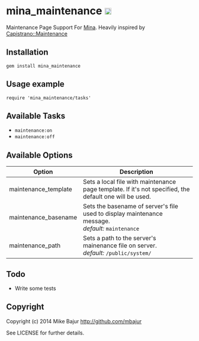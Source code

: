 mina_maintenance <a href="http://badge.fury.io/rb/mina_maintenance"><img src="https://badge.fury.io/rb/mina_maintenance.svg" alt="Gem Version" height="18"></a>
============

Maintenance Page Support For [Mina](http://nadarei.co/mina). Heavily inspired by [Capistrano::Maintenance](https://github.com/capistrano/maintenance)

## Installation

    gem install mina_maintenance

## Usage example

    require 'mina_maintenance/tasks'

## Available Tasks

* `maintenance:on`
* `maintenance:off`

## Available Options

| Option                    | Description                                                                          |
| ------------------------- | ------------------------------------------------------------------------------------ |
| maintenance_template      | Sets a local file with maintenance page template. If it's not specified, the default one will be used.|
| maintenance_basename      | Sets the basename of server's file used to display maintenance message. <br> _default:_ `maintenance`|
| maintenance_path          | Sets a path to the server's mainenance file on server. <br> _default:_ `/public/system/`|        

## Todo

* Write some tests

## Copyright

Copyright (c) 2014 Mike Bajur http://github.com/mbajur

See LICENSE for further details.
